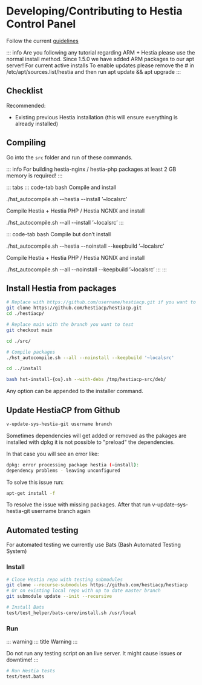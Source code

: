 # Developing/Contributing to Hestia Control Panel

Follow the current
[guidelines](https://github.com/hestiacp/hestiacp/blob/main/CONTRIBUTING.md)

::: info
Are you following any tutorial regarding ARM + Hestia please use the
normal install method. Since 1.5.0 we have added ARM packages to our apt
server! For current active installs To enable updates please remove the
\# in /etc/apt/sources.list/hestia and then run apt update && apt
upgrade
:::

## Checklist

Recommended:

- Existing previous Hestia installation (this will ensure everything
  is already installed)

## Compiling

Go into the `src` folder and run of these commands.

::: info
For building hestia-nginx / hestia-php packages at least 2 GB memory is
required!
:::

::: tabs
::: code-tab
bash Compile and install

./hst_autocompile.sh \--hestia \--install ’\~localsrc’

Compile Hestia + Hestia PHP / Hestia NGNIX and install

./hst_autocompile.sh \--all \--install ’\~localsrc’
:::

::: code-tab
bash Compile but don’t install

./hst_autocompile.sh \--hestia \--noinstall \--keepbuild ’\~localsrc’

Compile Hestia + Hestia PHP / Hestia NGNIX and install

./hst_autocompile.sh \--all \--noinstall \--keepbuild ’\~localsrc’
:::
:::

## Install Hestia from packages

```bash
# Replace with https://github.com/username/hestiacp.git if you want to test a test branch hosted that you created your self
git clone https://github.com/hestiacp/hestiacp.git
cd ./hestiacp/

# Replace main with the branch you want to test
git checkout main

cd ./src/

# Compile packages
./hst_autocompile.sh --all --noinstall --keepbuild '~localsrc'

cd ../install

bash hst-install-{os}.sh --with-debs /tmp/hestiacp-src/deb/
```

Any option can be appended to the installer command.

## Update HestiaCP from Github

```bash
v-update-sys-hestia-git username branch
```

Sometimes dependencies will get added or removed as the pakages are
installed with dpkg it is not possible to "preload" the dependencies.

In that case you will see an error like:

```bash
dpkg: error processing package hestia (–install):
dependency problems - leaving unconfigured
```

To solve this issue run:

```bash
apt-get install -f
```

To resolve the issue with missing packages. After that run
v-update-sys-hestia-git username branch again

## Automated testing

For automated testing we currently use Bats (Bash Automated Testing
System)

### Install

```bash
# Clone Hestia repo with testing submodules
git clone --recurse-submodules https://github.com/hestiacp/hestiacp
# Or on existing local repo with up to date master branch
git submodule update --init --recursive

# Install Bats
test/test_helper/bats-core/install.sh /usr/local
```

### Run

::: warning
::: title
Warning
:::

Do not run any testing script on an live server. It might cause issues
or downtime!
:::

```bash
# Run Hestia tests
test/test.bats
```
